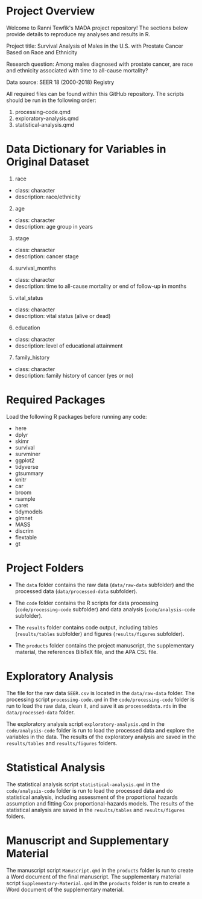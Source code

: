 # Project Overview

Welcome to Ranni Tewfik's MADA project repository! The sections below provide details to reproduce my analyses and results in R.

Project title: Survival Analysis of Males in the U.S. with Prostate Cancer Based on Race and Ethnicity

Research question: Among males diagnosed with prostate cancer, are race and ethnicity associated with time to all-cause mortality?

Data source: SEER 18 (2000-2018) Registry

All required files can be found within this GitHub repository. The scripts should be run in the following order:

1. processing-code.qmd
2. exploratory-analysis.qmd
3. statistical-analysis.qmd


# Data Dictionary for Variables in Original Dataset

1. race
  + class: character
  + description: race/ethnicity
  
2. age
  + class: character
  + description: age group in years
  
3. stage
  + class: character
  + description: cancer stage
  
4. survival_months
  + class: character
  + description: time to all-cause mortality or end of follow-up in months
  
5. vital_status
  + class: character
  + description: vital status (alive or dead)
  
6. education
  + class: character
  + description: level of educational attainment
  
7. family_history
  + class: character
  + description: family history of cancer (yes or no)


# Required Packages

Load the following R packages before running any code:
* here
* dplyr
* skimr
* survival
* survminer
* ggplot2
* tidyverse
* gtsummary
* knitr
* car
* broom
* rsample
* caret
* tidymodels
* glmnet
* MASS
* discrim
* flextable
* gt


# Project Folders

* The `data` folder contains the raw data (`data/raw-data` subfolder) and the processed data (`data/processed-data` subfolder).

* The `code` folder contains the R scripts for data processing (`code/processing-code` subfolder) and data analysis (`code/analysis-code` subfolder).

* The `results` folder contains code output, including tables (`results/tables` subfolder) and figures (`results/figures` subfolder).

* The `products` folder contains the project manuscript, the supplementary material, the references BibTeX file, and the APA CSL file.


# Exploratory Analysis

The file for the raw data `SEER.csv` is located in the `data/raw-data` folder. The processing script `processing-code.qmd` in the `code/processing-code` folder is run to load the raw data, clean it, and save it as `processeddata.rds` in the `data/processed-data` folder.

The exploratory analysis script `exploratory-analysis.qmd` in the `code/analysis-code` folder is run to load the processed data and explore the variables in the data. The results of the exploratory analysis are saved in the `results/tables` and `results/figures` folders.


# Statistical Analysis

The statistical analysis script `statistical-analysis.qmd` in the `code/analysis-code` folder is run to load the processed data and do statistical analysis, including assessment of the proportional hazards assumption and fitting Cox proportional-hazards models. The results of the statistical analysis are saved in the `results/tables` and `results/figures` folders.


# Manuscript and Supplementary Material

The manuscript script `Manuscript.qmd` in the `products` folder is run to create a Word document of the final manuscript. The supplementary material script `Supplementary-Material.qmd` in the `products` folder is run to create a Word document of the supplementary material.

